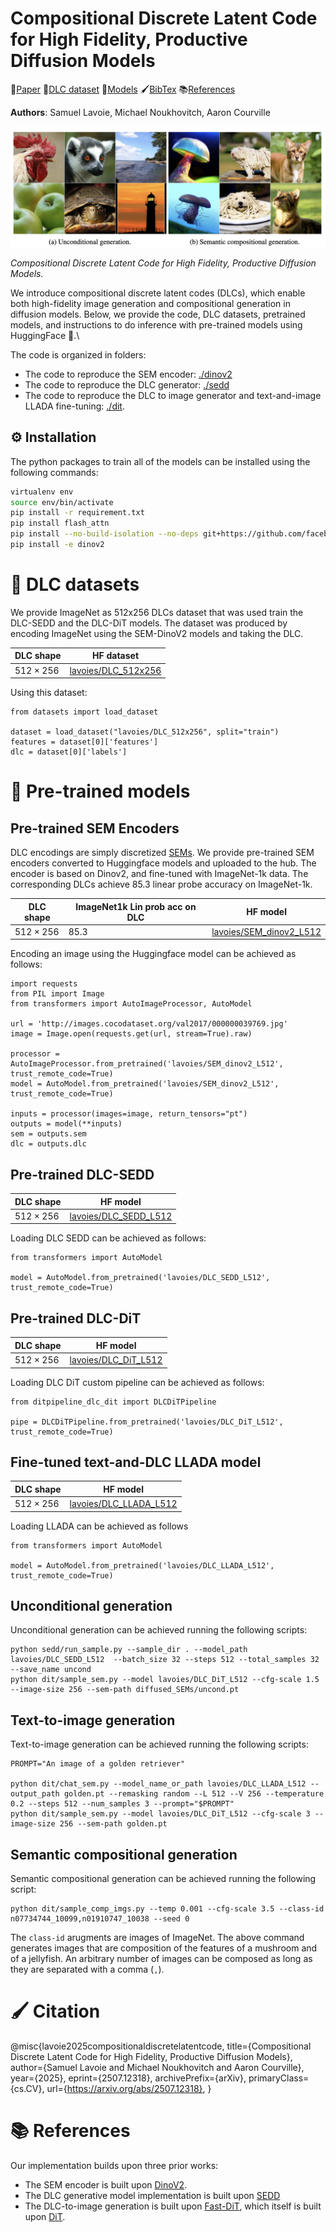 # Compositional Discrete Latent Code for High Fidelity, Productive Diffusion Models

📄[Paper]() 📁[DLC dataset](#-DLC-datasets) 📀[Models](#-Pre-trained-models) 🖌[BibTex](#-Citation) 📚[References](#-Reference)

**Authors**: Samuel Lavoie, Michael Noukhovitch, Aaron Courville

![Head image -- unconditional and semantic compositional generation examples](figures/head_github.png)

*Compositional Discrete Latent Code for High Fidelity, Productive Diffusion Models.*

We introduce compositional discrete latent codes (DLCs), which enable both high-fidelity image generation and compositional generation in diffusion models.
Below, we provide the code, DLC datasets, pretrained models, and instructions to do inference with pre-trained models using HuggingFace 🤗.\

The code is organized in folders:
* The code to reproduce the SEM encoder: [./dinov2](./dinov2)
* The code to reproduce the DLC generator: [./sedd](./sedd)
* The code to reproduce the DLC to image generator and text-and-image LLADA fine-tuning: [./dit](./dit).

## ⚙️  Installation
The python packages to train all of the models can be installed using the following commands:
```bash
virtualenv env
source env/bin/activate
pip install -r requirement.txt
pip install flash_attn
pip install --no-build-isolation --no-deps git+https://github.com/facebookresearch/xformers.git
pip install -e dinov2
```

# 📁 DLC datasets

We provide ImageNet as 512x256 DLCs dataset that was used train the DLC-SEDD and the DLC-DiT models. 
The dataset was produced by encoding ImageNet using the SEM-DinoV2 models and taking the DLC.


| DLC shape        | HF dataset |
| --------------   | ------- |
| $512\times 256$  | [lavoies/DLC_512x256](https://huggingface.co/datasets/lavoies/DLC_512x256)  |

Using this dataset:
```
from datasets import load_dataset

dataset = load_dataset("lavoies/DLC_512x256", split="train")
features = dataset[0]['features']
dlc = dataset[0]['labels']
```

# 📀 Pre-trained models


## Pre-trained SEM Encoders

DLC encodings are simply discretized [SEMs](https://arxiv.org/abs/2204.00616). 
We provide pre-trained SEM encoders converted to Huggingface models and uploaded to the hub. 
The encoder is based on Dinov2, and fine-tuned with ImageNet-1k data.
The corresponding DLCs achieve 85.3 linear probe accuracy on ImageNet-1k.

| DLC shape        | ImageNet1k Lin prob acc on DLC |   HF model    |
| --------------   | ----------------- | ------------- |
| $512\times 256$  | 85.3              | [lavoies/SEM_dinov2_L512](https://huggingface.co/lavoies/SEM_dinov2_L512)  |

Encoding an image using the Huggingface model can be achieved as follows:
```
import requests
from PIL import Image
from transformers import AutoImageProcessor, AutoModel

url = 'http://images.cocodataset.org/val2017/000000039769.jpg'
image = Image.open(requests.get(url, stream=True).raw)

processor = AutoImageProcessor.from_pretrained('lavoies/SEM_dinov2_L512', trust_remote_code=True)
model = AutoModel.from_pretrained('lavoies/SEM_dinov2_L512', trust_remote_code=True)

inputs = processor(images=image, return_tensors="pt")
outputs = model(**inputs)
sem = outputs.sem
dlc = outputs.dlc
```

## Pre-trained DLC-SEDD
| DLC shape         | HF model |
| --------------    | ------------- |
| $512\times 256$   | [lavoies/DLC_SEDD_L512](https://huggingface.co/lavoies/DLC_SEDD_L512)  |

Loading DLC SEDD can be achieved as follows:
```
from transformers import AutoModel

model = AutoModel.from_pretrained('lavoies/DLC_SEDD_L512', trust_remote_code=True)
```

## Pre-trained DLC-DiT
| DLC shape         | HF model |
| --------------    | ------------- |
| $512\times 256$   | [lavoies/DLC_DiT_L512](https://huggingface.co/lavoies/DLC_DiT_L512)  |

Loading DLC DiT custom pipeline can be achieved as follows:
```
from ditpipeline_dlc_dit import DLCDiTPipeline

pipe = DLCDiTPipeline.from_pretrained('lavoies/DLC_DiT_L512', trust_remote_code=True)
```

## Fine-tuned text-and-DLC LLADA model
| DLC shape | HF model |
| ----------| -------- |
| $512\times 256$ | [lavoies/DLC_LLADA_L512](https://huggingface.co/lavoies/DLC_LLADA_L512) |

Loading LLADA can be achieved as follows
```
from transformers import AutoModel

model = AutoModel.from_pretrained('lavoies/DLC_LLADA_L512', trust_remote_code=True)
```

## Unconditional generation
Unconditional generation can be achieved running the following scripts:
```
python sedd/run_sample.py --sample_dir . --model_path lavoies/DLC_SEDD_L512  --batch_size 32 --steps 512 --total_samples 32 --save_name uncond
python dit/sample_sem.py --model lavoies/DLC_DiT_L512 --cfg-scale 1.5 --image-size 256 --sem-path diffused_SEMs/uncond.pt
```

## Text-to-image generation
Text-to-image generation can be achieved running the following scripts:
```
PROMPT="An image of a golden retriever"

python dit/chat_sem.py --model_name_or_path lavoies/DLC_LLADA_L512 --output_path golden.pt --remasking random --L 512 --V 256 --temperature 0.2 --steps 512 --num_samples 3 --prompt="$PROMPT"
python dit/sample_sem.py --model lavoies/DLC_DiT_L512 --cfg-scale 3 --image-size 256 --sem-path golden.pt
```

## Semantic compositional generation
Semantic compositional generation can be achieved running the following script:
```
python dit/sample_comp_imgs.py --temp 0.001 --cfg-scale 3.5 --class-id n07734744_10099,n01910747_10038 --seed 0
```
The `class-id` arugments are images of ImageNet. The above command generates images that are composition of the features of a mushroom and of a jellyfish.
An arbitrary number of images can be composed as long as they are separated with a comma (`,`). 


# 🖌 Citation
@misc{lavoie2025compositionaldiscretelatentcode,
      title={Compositional Discrete Latent Code for High Fidelity, Productive Diffusion Models}, 
      author={Samuel Lavoie and Michael Noukhovitch and Aaron Courville},
      year={2025},
      eprint={2507.12318},
      archivePrefix={arXiv},
      primaryClass={cs.CV},
      url={https://arxiv.org/abs/2507.12318}, 
}

# 📚 References

Our implementation builds upon three prior works:
* The SEM encoder is built upon [DinoV2](https://github.com/facebookresearch/dinov2).
* The DLC generative model implementation is built upon [SEDD](https://github.com/louaaron/Score-Entropy-Discrete-Diffusion)
* The DLC-to-image generation is built upon [Fast-DiT](https://github.com/chuanyangjin/fast-DiT), which itself is built upon [DiT](https://github.com/facebookresearch/DiT).

